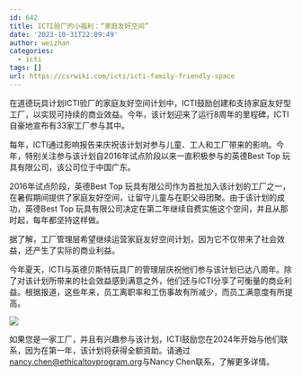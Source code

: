 ```yaml
---
id: 642
title: ICTI验厂的小福利：“家庭友好空间”
date: '2023-10-31T22:09:49'
author: weizhan
categories:
  - icti
tags: []
url: https://csrwiki.com/icti/icti-family-friendly-space
---
```


在道德玩具计划ICTI验厂的家庭友好空间计划中，ICTI鼓励创建和支持家庭友好型工厂，以实现可持续的商业效益。今年，该计划迎来了运行8周年的里程碑，ICTI自豪地宣布有33家工厂参与其中。

每年，ICTI通过影响报告来庆祝该计划对参与儿童、工人和工厂带来的影响。今年，特别关注参与该计划自2016年试点阶段以来一直积极参与的英德Best Top 玩具有限公司，该公司位于中国广东。

2016年试点阶段，英德Best Top 玩具有限公司作为首批加入该计划的工厂之一，在暑假期间提供了家庭友好空间，让留守儿童与在职父母团聚。由于该计划的成功，英德Best Top 玩具有限公司决定在第二年继续自费实施这个空间，并且从那时起，每年都坚持这样做。

据了解，工厂管理层希望继续运营家庭友好空间计划，因为它不仅带来了社会效益，还产生了实际的商业利益。

今年夏天，ICTI与英德贝斯特玩具厂的管理层庆祝他们参与该计划已达八周年。除了对该计划所带来的社会效益感到满意之外，他们还与ICTI分享了可衡量的商业利益。根据报道，这些年来，员工离职率和工伤事故有所减少，而员工满意度有所提高。

![](https://csrwiki.com/wp-content/uploads/2023/10/image-11-1024x535.png)

如果您是一家工厂，并且有兴趣参与该计划，ICTI鼓励您在2024年开始与他们联系，因为在第一年，该计划将获得全额资助。请通过<nancy.chen@ethicaltoyprogram.org>与Nancy Chen联系，了解更多详情。
